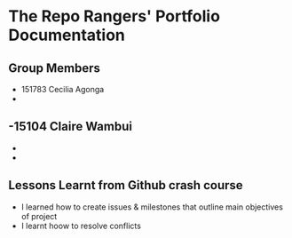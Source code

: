 # The Repo Rangers' Portfolio Documentation

## Group Members
- 151783 Cecilia Agonga
-
-15104 Claire Wambui
-
-
-

## Lessons Learnt from Github crash course
- I learned how to create issues & milestones that outline main objectives of project
- I learnt hoow to resolve conflicts